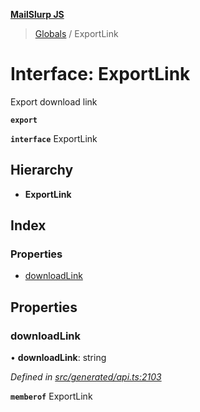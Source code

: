 **[MailSlurp JS](../README.md)**

> [Globals](../README.md) / ExportLink

# Interface: ExportLink

Export download link

**`export`** 

**`interface`** ExportLink

## Hierarchy

* **ExportLink**

## Index

### Properties

* [downloadLink](exportlink.md#downloadlink)

## Properties

### downloadLink

•  **downloadLink**: string

*Defined in [src/generated/api.ts:2103](https://github.com/mailslurp/mailslurp-client/blob/5a4fc29/src/generated/api.ts#L2103)*

**`memberof`** ExportLink
